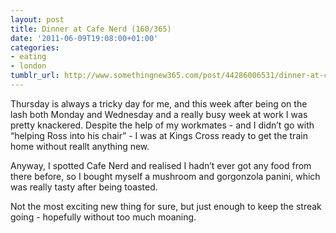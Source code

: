 ```yaml
---
layout: post
title: Dinner at Cafe Nerd (160/365)
date: '2011-06-09T19:08:00+01:00'
categories:
- eating
- london
tumblr_url: http://www.somethingnew365.com/post/44286006531/dinner-at-cafe-nerd-160365
---
```

Thursday is always a tricky day for me, and this week after being on the lash both Monday and Wednesday and a really busy week at work I was pretty knackered.
Despite the help of my workmates - and I didn’t go with “helping Ross into his chair” - I was at Kings Cross ready to get the train home without reallt anything new.

Anyway, I spotted Cafe Nerd and realised I hadn’t ever got any food from there before, so I bought myself a mushroom and gorgonzola panini, which was really tasty after being toasted.

Not the most exciting new thing for sure, but just enough to keep the streak going - hopefully without too much moaning.

